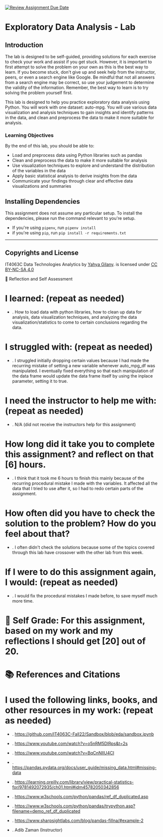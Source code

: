 [![Review Assignment Due Date](https://classroom.github.com/assets/deadline-readme-button-22041afd0340ce965d47ae6ef1cefeee28c7c493a6346c4f15d667ab976d596c.svg)](https://classroom.github.com/a/dVbSP2w4)
# Exploratory Data Analysis - Lab

## Introduction
The lab is designed to be self-guided, providing solutions for each exercise to check your work and assist if you get stuck. However, it is important to first attempt to solve the problem on your own as this is the best way to learn. If you become stuck, don't give up and seek help from the instructor, peers, or even a search engine like Google. Be mindful that not all answers from a search engine may be correct, so use your judgement to determine the validity of the information. Remember, the best way to learn is to try solving the problem yourself first.

This lab is designed to help you practice exploratory data analysis using Python. You will work with one dataset: auto-mpg. You will use various data visualization and analysis techniques to gain insights and identify patterns in the data, and clean and preprocess the data to make it more suitable for analysis.

### Learning Objectives
By the end of this lab, you should be able to:

- Load and preprocess data using Python libraries such as pandas
- Clean and preprocess the data to make it more suitable for analysis
- Use visualization techniques to explore and understand the distribution of the variables in the data
- Apply basic statistical analysis to derive insights from the data
- Communicate your findings through clear and effective data visualizations and summaries

## Installing Dependencies
This assignment does not assume any particular setup. To install the dependencies, please run the command relevant to you're setup.
- If you're using `pipenv`, run `pipenv install`
- if you're using `pip`, run `pip install -r requirements.txt`

---
## Copyrights and License
IT4063C Data Technologies Analytics by [Yahya Gilany](https://yahyagilany.io). is licensed under [CC BY-NC-SA 4.0](https://creativecommons.org/licenses/by-nc-sa/4.0/)

💭 Reflection and Self Assessment
# I learned: (repeat as needed)

- . How to load data with python libraries, how to clean up data for analysis, data visualization techniques, and analyzing the data visualization/statistics to come to certain conclusions regarding the data.

# I struggled with: (repeat as needed)

- . I struggled initially dropping certain values because I had made the recurring mistake of setting a new variable whenever auto_mpg_df was manipulated. I eventually fixed everything so that each manipulation of the data frame would update the data frame itself by using the inplace parameter, setting it to true.

# I need the instructor to help me with: (repeat as needed)

- . N/A (did not receive the instructors help for this assignment)

# How long did it take you to complete this assignment? and reflect on that [6] hours.
- . I think that it took me 6 hours to finish this mainly because of the recurring procedural mistake I made with the variables. It affected all the data that I tried to use after it, so I had to redo certain parts of the assignment.

# How often did you have to check the solution to the problem? How do you feel about that? 
- . I often didn't check the solutions because some of the topics covered through this lab have crossover with the other lab from this week. 

# If I were to do this assignment again, I would: (repeat as needed)
- . I would fix the procedural mistakes I made before, to save myself much more time.

# 💯 Self Grade: For this assignment, based on my work and my reflections I should get [20] out of 20.

# 📚 References and Citations
# I used the following links, books, and other resources in my work: (repeat as needed)

- . https://github.com/IT4063C-Fall22/Sandbox/blob/eda/sandbox.ipynb
- . https://www.youtube.com/watch?v=o5nRM5DlRps&t=2s
- . https://www.youtube.com/watch?v=BqCnNIlU4CI
- . https://pandas.pydata.org/docs/user_guide/missing_data.html#missing-data
- . https://learning.oreilly.com/library/view/practical-statistics-for/9781492072935/ch01.html#idm45782050342856
- . https://www.w3schools.com/python/pandas/ref_df_duplicated.asp
- . https://www.w3schools.com/python/pandas/trypython.asp?filename=demo_ref_df_duplicated
- . https://www.sharpsightlabs.com/blog/pandas-fillna/#example-2

- . Adib Zaman (Instructor)